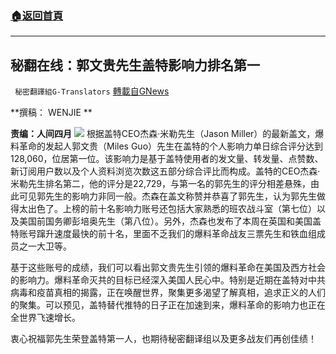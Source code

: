 ###  [:house:返回首頁](https://github.com/ourhimalayas/txt)
---


## 秘翻在线：郭文贵先生盖特影响力排名第一
` 秘密翻譯組G-Translators` [轉載自GNews](https://gnews.org/zh-hans/1569234/)

**撰稿： WENJIE   **

**责编：人间四月**
![](https://assets.gnews.org/wp-content/uploads/2021/10/111.png)
根据盖特CEO杰森·米勒先生（Jason Miller）的最新盖文，爆料革命的发起人郭文贵（Miles Guo）先生在盖特的个人影响力单日综合评分达到128,060，位居第一位。该影响力是基于盖特使用者的发文量、转发量、点赞数、新订阅用户数以及个人资料浏览次数这五部分综合评比而构成。盖特的CEO杰森·米勒先生排名第二，他的评分是22,729，与第一名的郭先生的评分相差悬殊，由此可见郭先生的影响力非同一般。杰森在盖文称赞并恭喜了郭先生，认为郭先生做得太出色了。上榜的前十名影响力账号还包括大家熟悉的班农战斗室（第七位）以及美国前国务卿彭培奥先生（第八位）。另外，杰森也发布了本周在英国和美国盖特账号蹿升速度最快的前十名，里面不乏我们的爆料革命战友三票先生和铁血组成员之一大卫等。

基于这些账号的成绩，我们可以看出郭文贵先生引领的爆料革命在美国及西方社会的影响力。爆料革命灭共的目标已经深入美国人民心中。特别是近期在盖特对中共病毒和疫苗真相的揭露，正在唤醒世界，聚集更多渴望了解真相，追求正义的人们的聚集。可以预见，盖特替代推特的日子正在加速到来，爆料革命的影响力也正在全世界飞速增长。

衷心祝福郭先生荣登盖特第一人，也期待秘密翻译组以及更多战友们再创佳绩！
